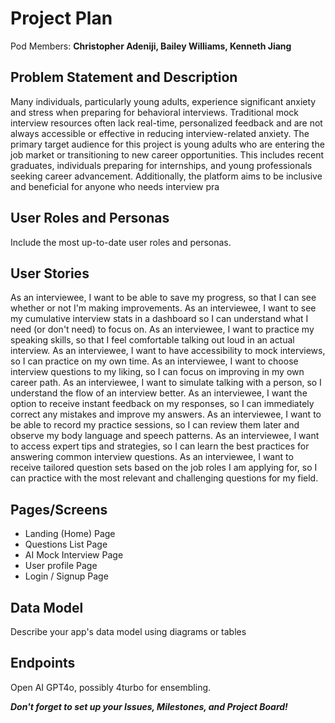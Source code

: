 # Project Plan

Pod Members: **Christopher Adeniji, Bailey Williams, Kenneth Jiang**

## Problem Statement and Description

Many individuals, particularly young adults, experience significant anxiety and stress when preparing for behavioral interviews. Traditional mock interview resources often lack real-time, personalized feedback and are not always accessible or effective in reducing interview-related anxiety. The primary target audience for this project is young adults who are entering the job market or transitioning to new career opportunities. This includes recent graduates, individuals preparing for internships, and young professionals seeking career advancement. Additionally, the platform aims to be inclusive and beneficial for anyone who needs interview pra

## User Roles and Personas

Include the most up-to-date user roles and personas.

## User Stories

As an interviewee, I want to be able to save my progress, so that I can see whether or not I'm making improvements.
As an interviewee, I want to see my cumulative interview stats in a dashboard so I can understand what I need (or don't need) to focus on.
As an interviewee, I want to practice my speaking skills, so that I feel comfortable talking out loud in an actual interview.
As an interviewee, I want to have accessibility to mock interviews, so I can practice on my own time.
As an interviewee, I want to choose interview questions to my liking, so I can focus on improving in my own career path.
As an interviewee, I want to simulate talking with a person, so I understand the flow of an interview better.
As an interviewee, I want the option to receive instant feedback on my responses, so I can immediately correct any mistakes and improve my answers.
As an interviewee, I want to be able to record my practice sessions, so I can review them later and observe my body language and speech patterns.
As an interviewee, I want to access expert tips and strategies, so I can learn the best practices for answering common interview questions.
As an interviewee, I want to receive tailored question sets based on the job roles I am applying for, so I can practice with the most relevant and challenging questions for my field.

## Pages/Screens

* Landing (Home) Page 
* Questions List Page
* AI Mock Interview Page
* User profile Page
* Login / Signup Page

## Data Model

Describe your app's data model using diagrams or tables

## Endpoints

Open AI GPT4o, possibly 4turbo for ensembling.

***Don't forget to set up your Issues, Milestones, and Project Board!***
